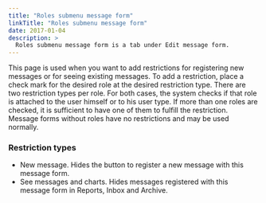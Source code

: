 ```yaml
---
title: "Roles submenu message form"
linkTitle: "Roles submenu message form"
date: 2017-01-04
description: >
  Roles submenu message form is a tab under Edit message form.
---
```

This page is used when you want to add restrictions for registering new messages or for seeing existing messages. To add a restriction, place a check mark for the desired role at the desired restriction type. There are two restriction types per role. For both cases, the system checks if that role is attached to the user himself or to his user type. If more than one roles are checked, it is sufficient to have one of them to fulfill the restriction. Message forms without roles have no restrictions and may be used normally.

### Restriction types

- New message. Hides the button to register a new message with this message form.
- See messages and charts. Hides messages registered with this message form in Reports, Inbox and Archive.
